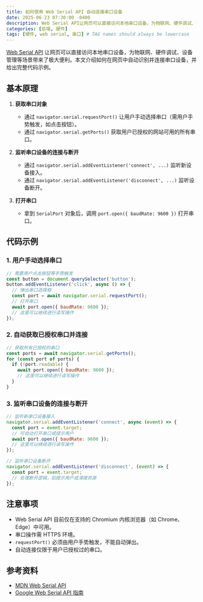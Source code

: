 ```yaml
---
title: 如何使用 Web Serial API 自动连接串口设备
date: 2025-06-23 07:30:00 -0400
description: Web Serial API让网页可以直接访问本地串口设备，为物联网、硬件调试、设备管理等场景带来了极大便利。本文介绍如何在网页中自动识别并连接串口设备，并给出完整代码示例。
categories: [前端, 硬件]
tags: [硬件, web serial, 串口] # TAG names should always be lowercase
---
```


[Web Serial API](https://developer.mozilla.org/en-US/docs/Web/API/Web_Serial_API) 让网页可以直接访问本地串口设备，为物联网、硬件调试、设备管理等场景带来了极大便利。本文介绍如何在网页中自动识别并连接串口设备，并给出完整代码示例。

## 基本原理

1. **获取串口对象**
   - 通过 `navigator.serial.requestPort()` 让用户手动选择串口（需用户手势触发，如点击按钮）。
   - 通过 `navigator.serial.getPorts()` 获取用户已授权的网站可用的所有串口。

2. **监听串口设备的连接与断开**
   - 通过 `navigator.serial.addEventListener('connect', ...)` 监听新设备接入。
   - 通过 `navigator.serial.addEventListener('disconnect', ...)` 监听设备断开。

3. **打开串口**
   - 拿到 `SerialPort` 对象后，调用 `port.open({ baudRate: 9600 })` 打开串口。

## 代码示例

### 1. 用户手动选择串口

```js
// 需要用户点击按钮等手势触发
const button = document.querySelector('button');
button.addEventListener('click', async () => {
  // 弹出串口选择框
  const port = await navigator.serial.requestPort();
  // 打开串口
  await port.open({ baudRate: 9600 });
  // 这里可以继续进行读写操作
});
```

### 2. 自动获取已授权串口并连接

```js
// 获取所有已授权的串口
const ports = await navigator.serial.getPorts();
for (const port of ports) {
  if (!port.readable) {
    await port.open({ baudRate: 9600 });
    // 这里可以继续进行读写操作
  }
}
```

### 3. 监听串口设备的连接与断开

```js
// 监听新串口设备接入
navigator.serial.addEventListener('connect', async (event) => {
  const port = event.target;
  // 可自动打开串口或提示用户
  await port.open({ baudRate: 9600 });
  // 这里可以继续进行读写操作
});

// 监听串口设备断开
navigator.serial.addEventListener('disconnect', (event) => {
  const port = event.target;
  // 处理断开逻辑，如提示用户或清理资源
});
```

## 注意事项

- Web Serial API 目前仅在支持的 Chromium 内核浏览器（如 Chrome、Edge）中可用。
- 串口操作需 HTTPS 环境。
- `requestPort()` 必须由用户手势触发，不能自动弹出。
- 自动连接仅限于用户已授权过的串口。

## 参考资料

- [MDN Web Serial API](https://developer.mozilla.org/zh-CN/docs/Web/API/Serial)
- [Google Web Serial API 指南](https://web.dev/serial/)
